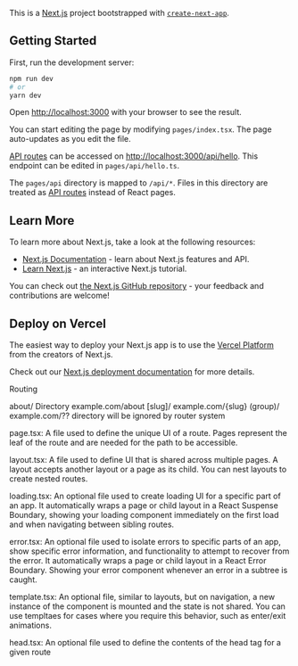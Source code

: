 This is a [Next.js](https://nextjs.org/) project bootstrapped with [`create-next-app`](https://github.com/vercel/next.js/tree/canary/packages/create-next-app).

## Getting Started

First, run the development server:

```bash
npm run dev
# or
yarn dev
```

Open [http://localhost:3000](http://localhost:3000) with your browser to see the result.

You can start editing the page by modifying `pages/index.tsx`. The page auto-updates as you edit the file.

[API routes](https://nextjs.org/docs/api-routes/introduction) can be accessed on [http://localhost:3000/api/hello](http://localhost:3000/api/hello). This endpoint can be edited in `pages/api/hello.ts`.

The `pages/api` directory is mapped to `/api/*`. Files in this directory are treated as [API routes](https://nextjs.org/docs/api-routes/introduction) instead of React pages.

## Learn More

To learn more about Next.js, take a look at the following resources:

- [Next.js Documentation](https://nextjs.org/docs) - learn about Next.js features and API.
- [Learn Next.js](https://nextjs.org/learn) - an interactive Next.js tutorial.

You can check out [the Next.js GitHub repository](https://github.com/vercel/next.js/) - your feedback and contributions are welcome!

## Deploy on Vercel

The easiest way to deploy your Next.js app is to use the [Vercel Platform](https://vercel.com/new?utm_medium=default-template&filter=next.js&utm_source=create-next-app&utm_campaign=create-next-app-readme) from the creators of Next.js.

Check out our [Next.js deployment documentation](https://nextjs.org/docs/deployment) for more details.

Routing

about/ Directory example.com/about
[slug]/ example.com/{slug}
(group)/ example.com/?? directory will be ignored by router system

page.tsx: A file used to define the unique UI of a route. Pages represent the leaf of the route and are needed for the path to be accessible.

layout.tsx: A file used to define UI that is shared across multiple pages. A layout accepts another layout or a page as its child. You can nest layouts to create nested routes.

loading.tsx: An optional file used to create loading UI for a specific part of an app. It automatically wraps a page or child layout in a React Suspense Boundary, showing your loading component immediately on the first load and when navigating between sibling routes.

error.tsx: An optional file used to isolate errors to specific parts of an app, show specific error information, and functionality to attempt to recover from the error. It automatically wraps a page or child layout in a React Error Boundary. Showing your error component whenever an error in a subtree is caught.

template.tsx: An optional file, similar to layouts, but on navigation, a new instance of the component is mounted and the state is not shared. You can use templtaes for cases where you require this behavior, such as enter/exit animations.

head.tsx: An optional file used to define the contents of the head tag for a given route
